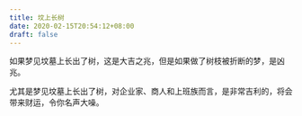 ```yaml
---
title: 坟上长树
date: 2020-02-15T20:54:12+08:00
draft: false
---
```


如果梦见坟墓上长出了树，这是大吉之兆，但是如果做了树枝被折断的梦，是凶兆。

尤其是梦见坟墓上长出了树，对企业家、商人和上班族而言，是非常吉利的，将会带来财运，令你名声大噪。
